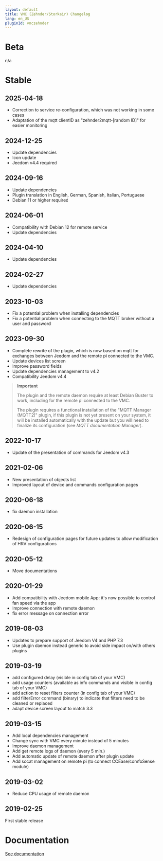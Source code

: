 ```yaml
---
layout: default
title: VMC (Zehnder/Storkair) Changelog
lang: en_US
pluginId: vmczehnder
---
```


# Beta

n/a

# Stable

## 2025-04-18

- Correction to service re-configuration, which was not working in some cases
- Adaptation of the mqtt clientID as "zehnder2mqtt-[random ID]" for easier monitoring

## 2024-12-25

- Update dependencies
- Icon update
- Jeedom v4.4 required

## 2024-09-16

- Update dependencies
- Plugin translation in English, German, Spanish, Italian, Portuguese
- Debian 11 or higher required

## 2024-06-01

- Compatibility with Debian 12 for remote service
- Update dependencies

## 2024-04-10

- Update dependencies

## 2024-02-27

- Update dependencies

## 2023-10-03

- Fix a potential problem when installing dependencies
- Fix a potential problem when connecting to the MQTT broker without a user and password

## 2023-09-30

- Complete rewrite of the plugin, which is now based on mqtt for exchanges between Jeedom and the remote pi connected to the VMC.
- Update devices list screen
- Improve password fields
- Update dependencies management to v4.2
- Compatibility Jeedom v4.4

> **Important**
>
> The plugin and the remote daemon require at least Debian Buster to work, including for the remote pi connected to the VMC.
>
> The plugin requires a functional installation of the "MQTT Manager (MQTT2)" plugin, if this plugin is not yet present on your system, it will be installed automatically with the update but you will need to finalize its configuration (see *MQTT documentation Manager*).

## 2022-10-17

- Update of the presentation of commands for Jeedom v4.3

## 2021-02-06

- New presentation of objects list
- Improved layout of device and commands configuration pages

## 2020-06-18

- fix daemon installation

## 2020-06-15

- Redesign of configuration pages for future updates to allow modification of HRV configurations

## 2020-05-12

- Move documentations

## 2020-01-29

- Add compatibility with Jeedom mobile App: it's now possible to control fan speed via the app
- Improve connection with remote daemon
- fix error message on connection error

## 2019-08-03

- Updates to prepare support of Jeedom V4 and PHP 7.3
- Use plugin daemon instead generic to avoid side impact on/with others plugins

## 2019-03-19

- add configured delay (visible in config tab of your VMC)
- add usage counters (available as info commands and visible in config tab of your VMC)
- add action to reset filters counter (in config tab of your VMC)
- add filterError command (binary) to indicate that filters need to be cleaned or replaced
- adapt device screen layout to match 3.3

## 2019-03-15

- Add local dependencies management
- Change sync with VMC every minute instead of 5 minutes
- Improve daemon management
- Add get remote logs of daemon (every 5 min.)
- Add automatic update of remote daemon after plugin update
- Add socat management on remote pi (to connect CCEase/comfoSense module)

## 2019-03-02

- Reduce CPU usage of remote daemon

## 2019-02-25

First stable release

# Documentation

[See documentation]({{site.baseurl}}/{{page.pluginId}})
